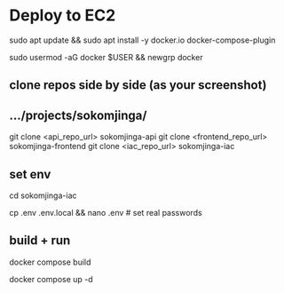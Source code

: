 # Deploy to EC2

sudo apt update && sudo apt install -y docker.io docker-compose-plugin

sudo usermod -aG docker $USER && newgrp docker

## clone repos side by side (as your screenshot)

## .../projects/sokomjinga/

git clone <api_repo_url> sokomjinga-api
git clone <frontend_repo_url> sokomjinga-frontend
git clone <iac_repo_url> sokomjinga-iac

## set env

cd sokomjinga-iac

cp .env .env.local && nano .env # set real passwords

## build + run

docker compose build

docker compose up -d
